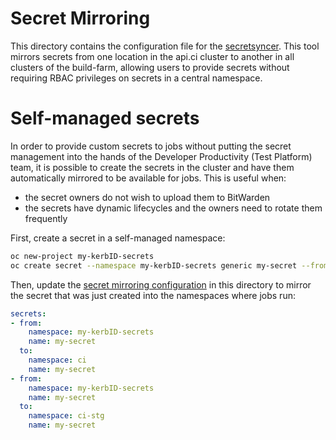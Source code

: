 # Secret Mirroring

This directory contains the configuration file for the
[secretsyncer](https://github.com/openshift/ci-tools/tree/master/pkg/controller/secretsyncer).
This tool mirrors secrets from one location in the api.ci cluster to another in all clusters of the build-farm, allowing
users to provide secrets without requiring RBAC privileges on secrets in a central
namespace.

# Self-managed secrets

In order to provide custom secrets to jobs without putting the secret management
into the hands of the Developer Productivity (Test Platform) team, it is possible
to create the secrets in the cluster and have them automatically mirrored to be
available for jobs. This is useful when:

 - the secret owners do not wish to upload them to BitWarden
 - the secrets have dynamic lifecycles and the owners need to rotate them frequently

First, create a secret in a self-managed namespace:

```sh
oc new-project my-kerbID-secrets
oc create secret --namespace my-kerbID-secrets generic my-secret --from-file secret.txt 
```

Then, update the [secret mirroring configuration](./_mapping.yaml) in this directory
to mirror the secret that was just created into the namespaces where jobs run:

```yaml
secrets:
- from:
    namespace: my-kerbID-secrets
    name: my-secret
  to:
    namespace: ci
    name: my-secret
- from:
    namespace: my-kerbID-secrets
    name: my-secret
  to:
    namespace: ci-stg
    name: my-secret
```
